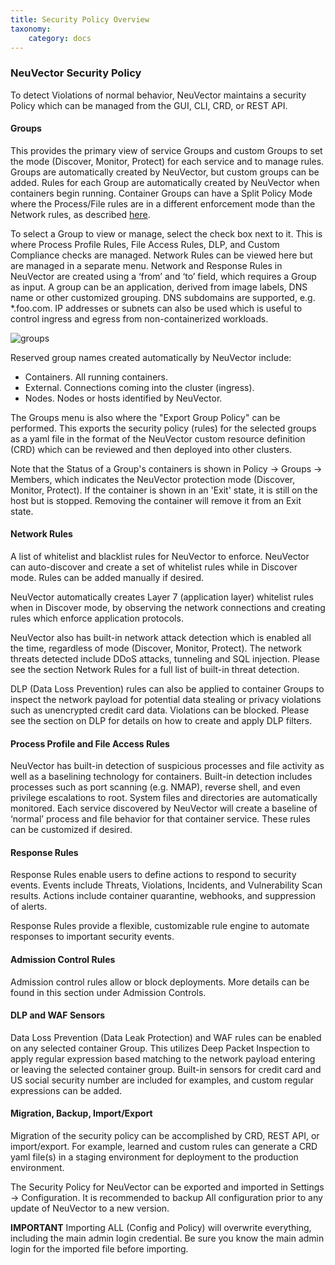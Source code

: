 ```yaml
---
title: Security Policy Overview
taxonomy:
    category: docs
---
```


### NeuVector Security Policy
To detect Violations of normal behavior, NeuVector maintains a security Policy which can be managed from the GUI, CLI, CRD, or REST API.

#### Groups
This provides the primary view of service Groups and custom Groups to set the mode (Discover, Monitor, Protect) for each service and to manage rules. Groups are automatically created by NeuVector, but custom groups can be added. Rules for each Group are automatically created by NeuVector when containers begin running. Container Groups can have a Split Policy Mode where the Process/File rules are in a different enforcement mode than the Network rules, as described [here](/policy/modes#split-policy-mode).

To select a Group to view or manage, select the check box next to it. This is where Process Profile Rules, File Access Rules, DLP, and Custom Compliance checks are managed. Network Rules can be viewed here but are managed in a separate menu.
Network and Response Rules in NeuVector are created using a ‘from’ and ‘to’ field, which requires a Group as input. A group can be an application, derived from image labels, DNS name or other customized grouping. DNS subdomains are supported, e.g. *.foo.com. IP addresses or subnets can also be used which is useful to control ingress and egress from non-containerized workloads.

![groups](/img/05.policy/01.overview/groups_node_demo.png)

Reserved group names created automatically by NeuVector include:
+ Containers. All running containers.
+ External. Connections coming into the cluster (ingress).
+ Nodes. Nodes or hosts identified by NeuVector.

The Groups menu is also where the "Export Group Policy" can be performed. This exports the security policy (rules) for the selected groups as a yaml file in the format of the NeuVector custom resource definition (CRD) which can be reviewed and then deployed into other clusters.

Note that the Status of a Group's containers is shown in Policy -> Groups -> Members, which indicates the NeuVector protection mode (Discover, Monitor, Protect). If the container is shown in an 'Exit' state, it is still on the host but is stopped. Removing the container will remove it from an Exit state.

#### Network Rules
A list of whitelist and blacklist rules for NeuVector to enforce. NeuVector can auto-discover and create a set of whitelist rules while in Discover mode. Rules can be added manually if desired.

NeuVector automatically creates Layer 7 (application layer) whitelist rules when in Discover mode, by observing the network connections and creating rules which enforce application protocols.

NeuVector also has built-in network attack detection which is enabled all the time, regardless of mode (Discover, Monitor, Protect). The network threats detected include DDoS attacks, tunneling and SQL injection. Please see the section Network Rules for a full list of built-in threat detection.

DLP (Data Loss Prevention) rules can also be applied to container Groups to inspect the network payload for potential data stealing or privacy violations such as unencrypted credit card data. Violations can be blocked. Please see the section on DLP for details on how to create and apply DLP filters.

#### Process Profile and File Access Rules
NeuVector has built-in detection of suspicious processes and file activity as well as a baselining technology for containers. Built-in detection includes processes such as port scanning (e.g. NMAP), reverse shell, and even privilege escalations to root. System files and directories are automatically monitored. Each service discovered by NeuVector will create a baseline of ‘normal’ process and file behavior for that container service. These rules can be customized if desired.

#### Response Rules
Response Rules enable users to define actions to respond to security events. Events include Threats, Violations, Incidents, and Vulnerability Scan results. Actions include container quarantine, webhooks, and suppression of alerts.

Response Rules provide a flexible, customizable rule engine to automate responses to important security events.

#### Admission Control Rules
Admission control rules allow or block deployments. More details can be found in this section under Admission Controls.

#### DLP and WAF Sensors
Data Loss Prevention (Data Leak Protection) and WAF rules can be enabled on any selected container Group. This utilizes Deep Packet Inspection to apply regular expression based matching to the network payload entering or leaving the selected container group. Built-in sensors for credit card and US social security number are included for examples, and custom regular expressions can be added.


#### Migration, Backup, Import/Export
Migration of the security policy can be accomplished by CRD, REST API, or import/export. For example, learned and custom rules can generate a CRD yaml file(s) in a staging environment for deployment to the production environment.

The Security Policy for NeuVector can be exported and imported in Settings -> Configuration. It is recommended to backup All configuration prior to any update of NeuVector to a new version.

<Strong>IMPORTANT</Strong> Importing ALL (Config and Policy) will overwrite everything, including the main admin login credential. Be sure you know the main admin login for the imported file before importing.
